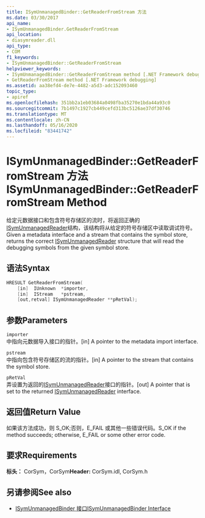 ```yaml
---
title: ISymUnmanagedBinder::GetReaderFromStream 方法
ms.date: 03/30/2017
api_name:
- ISymUnmanagedBinder.GetReaderFromStream
api_location:
- diasymreader.dll
api_type:
- COM
f1_keywords:
- ISymUnmanagedBinder::GetReaderFromStream
helpviewer_keywords:
- ISymUnmanagedBinder::GetReaderFromStream method [.NET Framework debugging]
- GetReaderFromStream method [.NET Framework debugging]
ms.assetid: aa38efd4-de7e-4482-a5d3-adc152093460
topic_type:
- apiref
ms.openlocfilehash: 351bb2a1eb03684a0498fba35270e1bda44a93c0
ms.sourcegitcommit: 7b1497c1927cb449cefd313bc5126ae37df30746
ms.translationtype: MT
ms.contentlocale: zh-CN
ms.lasthandoff: 05/16/2020
ms.locfileid: "83441742"
---
```

# <a name="isymunmanagedbindergetreaderfromstream-method"></a><span data-ttu-id="0e589-102">ISymUnmanagedBinder::GetReaderFromStream 方法</span><span class="sxs-lookup"><span data-stu-id="0e589-102">ISymUnmanagedBinder::GetReaderFromStream Method</span></span>
<span data-ttu-id="0e589-103">给定元数据接口和包含符号存储区的流时，将返回正确的[ISymUnmanagedReader](isymunmanagedreader-interface.md)结构，该结构将从给定的符号存储区中读取调试符号。</span><span class="sxs-lookup"><span data-stu-id="0e589-103">Given a metadata interface and a stream that contains the symbol store, returns the correct [ISymUnmanagedReader](isymunmanagedreader-interface.md) structure that will read the debugging symbols from the given symbol store.</span></span>  
  
## <a name="syntax"></a><span data-ttu-id="0e589-104">语法</span><span class="sxs-lookup"><span data-stu-id="0e589-104">Syntax</span></span>  
  
```cpp  
HRESULT GetReaderFromStream(  
    [in]  IUnknown  *importer,  
    [in]  IStream   *pstream,  
    [out,retval] ISymUnmanagedReader **pRetVal);  
```  
  
## <a name="parameters"></a><span data-ttu-id="0e589-105">参数</span><span class="sxs-lookup"><span data-stu-id="0e589-105">Parameters</span></span>  
 `importer`  
 <span data-ttu-id="0e589-106">中指向元数据导入接口的指针。</span><span class="sxs-lookup"><span data-stu-id="0e589-106">[in] A pointer to the metadata import interface.</span></span>  
  
 `pstream`  
 <span data-ttu-id="0e589-107">中指向包含符号存储区的流的指针。</span><span class="sxs-lookup"><span data-stu-id="0e589-107">[in] A pointer to the stream that contains the symbol store.</span></span>  
  
 `pRetVal`  
 <span data-ttu-id="0e589-108">弄设置为返回的[ISymUnmanagedReader](isymunmanagedreader-interface.md)接口的指针。</span><span class="sxs-lookup"><span data-stu-id="0e589-108">[out] A pointer that is set to the returned [ISymUnmanagedReader](isymunmanagedreader-interface.md) interface.</span></span>  
  
## <a name="return-value"></a><span data-ttu-id="0e589-109">返回值</span><span class="sxs-lookup"><span data-stu-id="0e589-109">Return Value</span></span>  
 <span data-ttu-id="0e589-110">如果该方法成功，则 S_OK;否则，E_FAIL 或其他一些错误代码。</span><span class="sxs-lookup"><span data-stu-id="0e589-110">S_OK if the method succeeds; otherwise, E_FAIL or some other error code.</span></span>  
  
## <a name="requirements"></a><span data-ttu-id="0e589-111">要求</span><span class="sxs-lookup"><span data-stu-id="0e589-111">Requirements</span></span>  
 <span data-ttu-id="0e589-112">**标头：** CorSym，CorSym</span><span class="sxs-lookup"><span data-stu-id="0e589-112">**Header:** CorSym.idl, CorSym.h</span></span>  
  
## <a name="see-also"></a><span data-ttu-id="0e589-113">另请参阅</span><span class="sxs-lookup"><span data-stu-id="0e589-113">See also</span></span>

- [<span data-ttu-id="0e589-114">ISymUnmanagedBinder 接口</span><span class="sxs-lookup"><span data-stu-id="0e589-114">ISymUnmanagedBinder Interface</span></span>](isymunmanagedbinder-interface.md)
